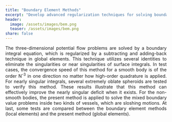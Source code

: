 ```yaml
---
title: "Boundary Element Methods"
excerpt: "Develop advanced regularization techniques for solving boundary integral equations."
header:
  image: /assets/images/bem.png
  teaser: /assets/images/bem.png
share: false
---
```


<p style="text-align: justify;">
The three-dimensional potential flow problems are solved by a boundary integral equation, which is regularized by a subtracting and adding-back technique in global elements. This technique utilizes several identities to eliminate the singularities or near singularities of surface integrals. In test cases, the convergence speed of this method for a smooth body is of the order N<sup>-3</sup> in one direction no matter how high-order quadrature is applied. For nearly singular integrals, several extremely oblate spheroids are tested to verify this method. These results illustrate that this method can effectively improve the nearly singular deficit when it exists. For the non-smooth bodies, the present method is applied to solve the mixed boundary value problems inside two kinds of vessels, which are sloshing motions. At last, some tests are compared between the boundary element methods (local elements) and the present method (global elements).
</p>
